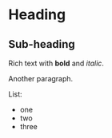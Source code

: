 # Heading

## Sub-heading

Rich text with **bold** and _italic_.

Another paragraph.

List:

- one
- two
- three
